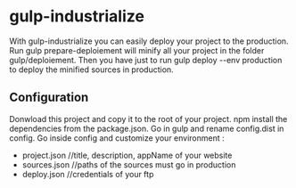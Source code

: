 # gulp-industrialize

With gulp-industrialize you can easily deploy your project to the production. Run gulp prepare-deploiement will minify all your project in the folder gulp/deploiement. Then you have just to run  gulp deploy --env production to deploy the minified sources in production.

## Configuration

Donwload this project and copy it to the root of your project. npm install the dependencies from the package.json.
Go in gulp and rename config.dist in config. Go inside config and customize your environment : 

   - project.json //title, description, appName of your website
   - sources.json //paths of the sources must go in production
   - deploy.json //credentials of your ftp